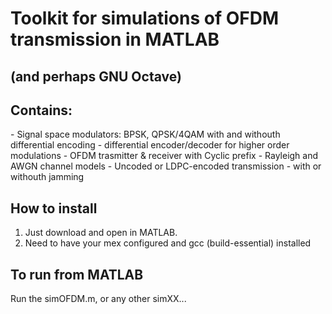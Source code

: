 <H1>Toolkit for simulations of OFDM transmission in MATLAB</H1>
<H2>(and perhaps GNU Octave)</H2>
<H2> Contains: </H2>
- Signal space modulators: BPSK, QPSK/4QAM with and withouth differential encoding
- differential encoder/decoder for higher order modulations
- OFDM trasmitter & receiver with Cyclic prefix
- Rayleigh and AWGN channel models
- Uncoded or LDPC-encoded transmission
- with or withouth jamming

<H2>How to install</H2>

1. Just download and open in MATLAB.
2. Need to have your mex configured and gcc (build-essential) installed

<H2>To run from MATLAB</H2>

Run the simOFDM.m, or any other simXX...
